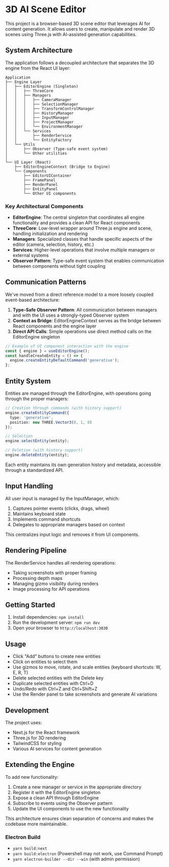 # 3D AI Scene Editor

This project is a browser-based 3D scene editor that leverages AI for content generation. It allows users to create, manipulate and render 3D scenes using Three.js with AI-assisted generation capabilities.

## System Architecture

The application follows a decoupled architecture that separates the 3D engine from the React UI layer:

```
Application
├── Engine Layer
│   ├── EditorEngine (Singleton)
│   │   ├── ThreeCore
│   │   ├── Managers
│   │   │   ├── CameraManager
│   │   │   ├── SelectionManager
│   │   │   ├── TransformControlManager
│   │   │   ├── HistoryManager
│   │   │   ├── InputManager
│   │   │   ├── ProjectManager
│   │   │   └── EnvironmentManager
│   │   └── Services
│   │       ├── RenderService
│   │       └── EntityFactory
│   └── Utils
│       ├── Observer (Type-safe event system)
│       └── Other utilities
│
└── UI Layer (React)
    ├── EditorEngineContext (Bridge to Engine)
    └── Components
        ├── EditorUIContainer
        ├── FramePanel
        ├── RenderPanel
        ├── EntityPanel
        └── Other UI components
```

### Key Architectural Components

- **EditorEngine**: The central singleton that coordinates all engine functionality and provides a clean API for React components
- **ThreeCore**: Low-level wrapper around Three.js engine and scene, handling initialization and rendering
- **Managers**: Specialized classes that handle specific aspects of the editor (camera, selection, history, etc.)
- **Services**: Higher-level operations that involve multiple managers or external systems
- **Observer Pattern**: Type-safe event system that enables communication between components without tight coupling

## Communication Patterns

We've moved from a direct reference model to a more loosely coupled event-based architecture:

1. **Type-Safe Observer Pattern**: All communication between managers and with the UI uses a strongly-typed Observer system
2. **Context as Bridge**: EditorEngineContext serves as the bridge between React components and the engine layer
3. **Direct API Calls**: Simple operations use direct method calls on the EditorEngine singleton

```typescript
// Example of UI component interaction with the engine
const { engine } = useEditorEngine();
const handleCreateEntity = () => {
  engine.createEntityDefaultCommand('generative');
};
```

## Entity System

Entities are managed through the EditorEngine, with operations going through the proper managers:

```typescript
// Creation through commands (with history support)
engine.createEntityCommand({
  type: 'generative',
  position: new THREE.Vector3(0, 1, 0)
});

// Selection
engine.selectEntity(entity);

// Deletion (with history support)
engine.deleteEntity(entity);
```

Each entity maintains its own generation history and metadata, accessible through a standardized API.

## Input Handling

All user input is managed by the InputManager, which:

1. Captures pointer events (clicks, drags, wheel)
2. Maintains keyboard state
3. Implements command shortcuts
4. Delegates to appropriate managers based on context

This centralizes input logic and removes it from UI components.

## Rendering Pipeline

The RenderService handles all rendering operations:

- Taking screenshots with proper framing
- Processing depth maps
- Managing gizmo visibility during renders
- Image processing for API operations

## Getting Started

1. Install dependencies: `npm install`
2. Run the development server: `npm run dev`
3. Open your browser to `http://localhost:3030`

## Usage

- Click "Add" buttons to create new entities
- Click on entities to select them
- Use gizmos to move, rotate, and scale entities (keyboard shortcuts: W, E, R, T)
- Delete selected entities with the Delete key
- Duplicate selected entities with Ctrl+D
- Undo/Redo with Ctrl+Z and Ctrl+Shift+Z
- Use the Render panel to take screenshots and generate AI variations

## Development

The project uses:
- Next.js for the React framework
- Three.js for 3D rendering
- TailwindCSS for styling
- Various AI services for content generation

## Extending the Engine

To add new functionality:

1. Create a new manager or service in the appropriate directory
2. Register it with the EditorEngine singleton
3. Expose a clean API through EditorEngine
4. Subscribe to events using the Observer pattern
5. Update the UI components to use the new functionality

This architecture ensures clean separation of concerns and makes the codebase more maintainable.

### Electron Build
- `yarn build:next`
- `yarn build:electron` (Powershell may not work, use Command Prompt)
- `yarn electron-builder --dir --win` (with admin permission)
